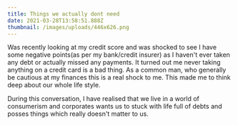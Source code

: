 ```yaml
---
title: Things we actually dont need
date: 2021-03-28T13:58:51.888Z
thumbnail: /images/uploads/446x626.png
---
```

Was recently looking at my credit score and was shocked to see I have some negative points(as per my bank/credit insurer) as I haven't ever taken any debt or actually missed any payments. It turned out me never taking anything on a credit card is a bad thing. As a common man, who generally be cautious at my finances this is a real shock to me. This made me to think deep about our whole life style.

During this conversation, I have realised that we live in a world of consumerism and corporates wants us to stuck with life full of debts and posses things which really doesn't matter to us.